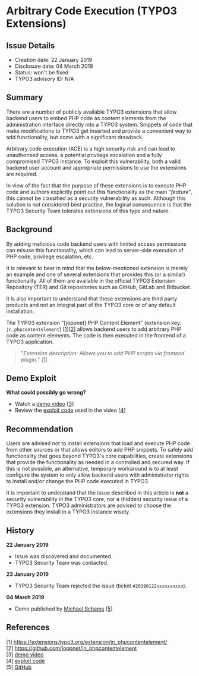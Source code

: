 # Arbitrary Code Execution (TYPO3 Extensions)

## Issue Details

* Creation date: 22 January 2019
* Disclosure date: 04 March 2019
* Status: won't be fixed
* TYPO3 advisory ID: N/A

## Summary

There are a number of publicly available TYPO3 extensions that allow backend users to embed PHP code as content elements from the administration interface directly into a TYPO3 system. Snippets of code that make modifications to TYPO3 get inserted and provide a convenient way to add functionality, but come with a significant drawback.

Arbitrary code execution (ACE) is a high security risk and can lead to unauthorised access, a potential privilege escalation and a fully compromised TYPO3 instance. To exploit this vulnerability, both a valid backend user account and appropriate permissions to use the extensions are required.

In view of the fact that the purpose of these extensions is to execute PHP code and authors explicitly point out this functionality as the main "*feature*", this cannot be classified as a security vulnerability as such. Although this solution is not considered best practise, the logical consequence is that the TYPO3 Security Team tolerates extensions of this type and nature.

## Background

By adding malicious code backend users with limited access permissions can misuse this functionality, which can lead to server-side execution of PHP code, privilege escalation, etc.

It is relevant to bear in mind that the below-mentioned extension is merely an example and one of several extensions that provides this (or a similar) functionality. All of them are available in the official TYPO3 Extension Repository (TER) and Git repositories such as GitHub, GitLab and Bitbucket.

It is also important to understand that these extensions are third party products and not an integral part of the TYPO3 core or of any default installation.

The TYPO3 extension "[joppnet] PHP Content Element" (extension key: `jn_phpcontentelement`) [[1](https://extensions.typo3.org/extension/jn_phpcontentelement/)][[2](https://github.com/joppnet/jn_phpcontentelement)] allows backend users to add arbitrary PHP code as content elements. The code is then executed in the frontend of a TYPO3 application.

> "_Extension description: Allows you to add PHP scripts via frontend plugin._" [[1](https://extensions.typo3.org/extension/jn_phpcontentelement/)]

## Demo Exploit

**What could possibly go wrong?**

* Watch a [demo video](https://s3.schams.net/security/2019/20190304/demo-800x434.mp4) [[3](https://s3.schams.net/security/2019/20190304/demo-800x434.mp4)]
* Review the [exploit code](https://github.com/schams-net/security/blob/master/TYPO3/2019/20190304-arbitrary-code-execution-typo3-extensions/exploit.php) used in the video [[4](https://github.com/schams-net/security/blob/master/TYPO3/2019/20190304-arbitrary-code-execution-typo3-extensions/exploit.php)]

## Recommendation

Users are advised not to install extensions that load and execute PHP code from other sources or that allows editors to add PHP snippets. To safely add functionality that goes beyond TYPO3's core capabilities, create extensions that provide the functionality as needed in a controlled and secured way. If this is not possible, an alternative, temporary workaround is to at least configure the system to only allow backend users with administrator rights to install and/or change the PHP code executed in TYPO3.

It is important to understand that the issue described in this article is **not** a security vulnerability in the TYPO3 core, nor a (hidden) security issue of a TYPO3 extension. TYPO3 administrators are advised to choose the extensions they install in a TYPO3 instance wisely.

## History

**22 January 2019**
* Issue was discovered and documented.
* TYPO3 Security Team was contacted.

**23 January 2019**
* TYPO3 Security Team rejected the issue (ticket `#20190122xxxxxxxxxx`).

**04 March 2019**
* Demo published by [Michael Schams](https://schams.net) [[5](https://github.com/schams-net/security/TYPO3/2019/20190304-arbitrary-code-execution-typo3-extensions/)]

## References

[1] https://extensions.typo3.org/extension/jn_phpcontentelement/  
[2] https://github.com/joppnet/jn_phpcontentelement  
[3] [demo video](https://s3.schams.net/security/2019/20190304/demo-800x434.mp4)  
[4] [exploit code](https://github.com/schams-net/security/blob/master/TYPO3/2019/20190304-arbitrary-code-execution-typo3-extensions/exploit.php)  
[5] [GitHub](https://github.com/schams-net/security/TYPO3/2019/20190304-arbitrary-code-execution-typo3-extensions/)  
